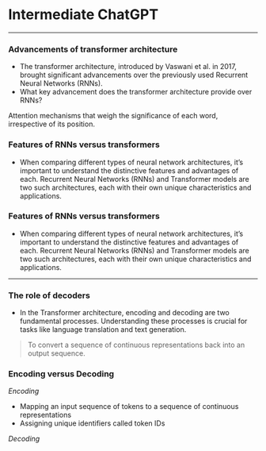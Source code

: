 # Intermediate ChatGPT
---
### Advancements of transformer architecture
* The transformer architecture, introduced by Vaswani et al. in 2017, brought significant advancements over the previously used Recurrent Neural Networks (RNNs).
* What key advancement does the transformer architecture provide over RNNs?

Attention mechanisms that weigh the significance of each word, irrespective of its position.
### Features of RNNs versus transformers
* When comparing different types of neural network architectures, it’s important to understand the distinctive features and advantages of each. Recurrent Neural Networks (RNNs) and Transformer models are two such architectures, each with their own unique characteristics and applications.

### Features of RNNs versus transformers
* When comparing different types of neural network architectures, it’s important to understand the distinctive features and advantages of each. Recurrent Neural Networks (RNNs) and Transformer models are two such architectures, each with their own unique characteristics and applications.
---
### The role of decoders
* In the Transformer architecture, encoding and decoding are two fundamental processes. Understanding these processes is crucial for tasks like language translation and text generation.
> To convert a sequence of continuous representations back into an output sequence.

### Encoding versus Decoding
*Encoding*
- Mapping an input sequence of tokens to a sequence of continuous representations
- Assigning unique identifiers called token IDs
   
*Decoding*
